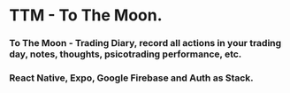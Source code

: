# TTM - To The Moon.

### To The Moon - Trading Diary, record all actions in your trading day, notes, thoughts, psicotrading performance, etc.

### React Native, Expo, Google Firebase and Auth as Stack.
